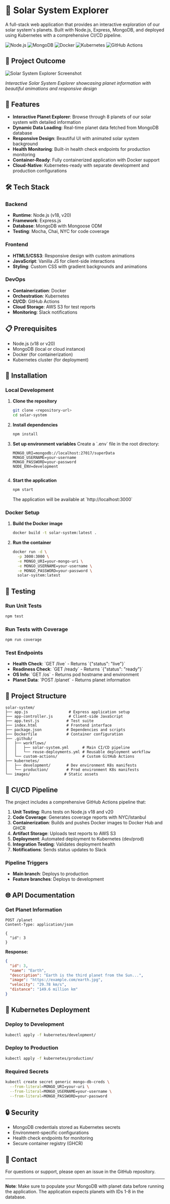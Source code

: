 # 🌌 Solar System Explorer

A full-stack web application that provides an interactive exploration of our solar system's planets. Built with Node.js, Express, MongoDB, and deployed using Kubernetes with a comprehensive CI/CD pipeline.

![Node.js](https://img.shields.io/badge/Node.js-18%2C%2020-green)
![MongoDB](https://img.shields.io/badge/MongoDB-Database-green)
![Docker](https://img.shields.io/badge/Docker-Containerized-blue)
![Kubernetes](https://img.shields.io/badge/Kubernetes-Orchestrated-blue)
![GitHub Actions](https://img.shields.io/badge/GitHub%20Actions-CI%2FCD-black)

## 📸 Project Outcome

![Solar System Explorer Screenshot](/placeholder.svg?height=600&width=1200&query=Solar%20System%20Explorer%20web%20application%20showing%20interactive%20planet%20interface%20with%20animated%20solar%20system%20background%20and%20planet%20information%20cards)

*Interactive Solar System Explorer showcasing planet information with beautiful animations and responsive design*

## 🚀 Features

- **Interactive Planet Explorer**: Browse through 8 planets of our solar system with detailed information
- **Dynamic Data Loading**: Real-time planet data fetched from MongoDB database
- **Responsive Design**: Beautiful UI with animated solar system background
- **Health Monitoring**: Built-in health check endpoints for production monitoring
- **Container-Ready**: Fully containerized application with Docker support
- **Cloud-Native**: Kubernetes-ready with separate development and production configurations

## 🛠️ Tech Stack

### Backend
- **Runtime**: Node.js (v18, v20)
- **Framework**: Express.js
- **Database**: MongoDB with Mongoose ODM
- **Testing**: Mocha, Chai, NYC for code coverage

### Frontend
- **HTML5/CSS3**: Responsive design with custom animations
- **JavaScript**: Vanilla JS for client-side interactions
- **Styling**: Custom CSS with gradient backgrounds and animations

### DevOps
- **Containerization**: Docker
- **Orchestration**: Kubernetes
- **CI/CD**: GitHub Actions
- **Cloud Storage**: AWS S3 for test reports
- **Monitoring**: Slack notifications

## 📋 Prerequisites

- Node.js (v18 or v20)
- MongoDB (local or cloud instance)
- Docker (for containerization)
- Kubernetes cluster (for deployment)

## 🔧 Installation

### Local Development

1. **Clone the repository**
   ```bash
   git clone <repository-url>
   cd solar-system
   

2. **Install dependencies**
   ```bash
   npm install

3. **Set up environment variables**
   Create a \`.env\` file in the root directory:
   ```env
   MONGO_URI=mongodb://localhost:27017/superData
   MONGO_USERNAME=your-username
   MONGO_PASSWORD=your-password
   NODE_ENV=development
   

4. **Start the application**
   ```bash
   npm start
   ```

   The application will be available at \`http://localhost:3000\`

### Docker Setup

1. **Build the Docker image**
   ```bash
   docker build -t solar-system:latest .

2. **Run the container**
   ```bash
   docker run -d \
     -p 3000:3000 \
     -e MONGO_URI=your-mongo-uri \
     -e MONGO_USERNAME=your-username \
     -e MONGO_PASSWORD=your-password \
     solar-system:latest
   

## 🧪 Testing

### Run Unit Tests
```bash
npm test
```

### Run Tests with Coverage
```bash
npm run coverage
```

### Test Endpoints
- **Health Check**: \`GET /live\` - Returns \`{"status": "live"}\`
- **Readiness Check**: \`GET /ready\` - Returns \`{"status": "ready"}\`
- **OS Info**: \`GET /os\` - Returns pod hostname and environment
- **Planet Data**: \`POST /planet\` - Returns planet information

## 📁 Project Structure

```
solar-system/
├── app.js                  # Express application setup
├── app-controller.js       # Client-side JavaScript
├── app.test.js            # Test suite
├── index.html             # Frontend interface
├── package.json           # Dependencies and scripts
├── Dockerfile             # Container configuration
├── .github/
│   ├── workflows/
│   │   ├── solar-system.yml      # Main CI/CD pipeline
│   │   └── reuse-deployments.yml # Reusable deployment workflow
│   └── custom-actions/           # Custom GitHub Actions
├── kubernetes/
│   ├── development/       # Dev environment K8s manifests
│   └── production/        # Prod environment K8s manifests
└── images/               # Static assets
```

## 🚀 CI/CD Pipeline

The project includes a comprehensive GitHub Actions pipeline that:

1. **Unit Testing**: Runs tests on Node.js v18 and v20
2. **Code Coverage**: Generates coverage reports with NYC/Istanbul
3. **Containerization**: Builds and pushes Docker images to Docker Hub and GHCR
4. **Artifact Storage**: Uploads test reports to AWS S3
5. **Deployment**: Automated deployment to Kubernetes (dev/prod)
6. **Integration Testing**: Validates deployment health
7. **Notifications**: Sends status updates to Slack

### Pipeline Triggers
- **Main branch**: Deploys to production
- **Feature branches**: Deploys to development

## 🌐 API Documentation

### Get Planet Information
```http
POST /planet
Content-Type: application/json

{
  "id": 3
}
```

**Response:**
```json
{
  "id": 3,
  "name": "Earth",
  "description": "Earth is the third planet from the Sun...",
  "image": "https://example.com/earth.jpg",
  "velocity": "29.78 km/s",
  "distance": "149.6 million km"
}
```

## 🐳 Kubernetes Deployment

### Deploy to Development
```bash
kubectl apply -f kubernetes/development/
```

### Deploy to Production
```bash
kubectl apply -f kubernetes/production/
```

### Required Secrets
```bash
kubectl create secret generic mongo-db-creds \
  --from-literal=MONGO_URI=your-uri \
  --from-literal=MONGO_USERNAME=your-username \
  --from-literal=MONGO_PASSWORD=your-password
```

## 🔒 Security

- MongoDB credentials stored as Kubernetes secrets
- Environment-specific configurations
- Health check endpoints for monitoring
- Secure container registry (GHCR)

## 👥 Contact

For questions or support, please open an issue in the GitHub repository.

---

**Note**: Make sure to populate your MongoDB with planet data before running the application. The application expects planets with IDs 1-8 in the database.


